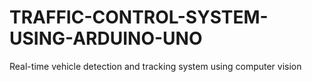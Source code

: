 # TRAFFIC-CONTROL-SYSTEM-USING-ARDUINO-UNO
Real-time vehicle detection and tracking system using computer vision
